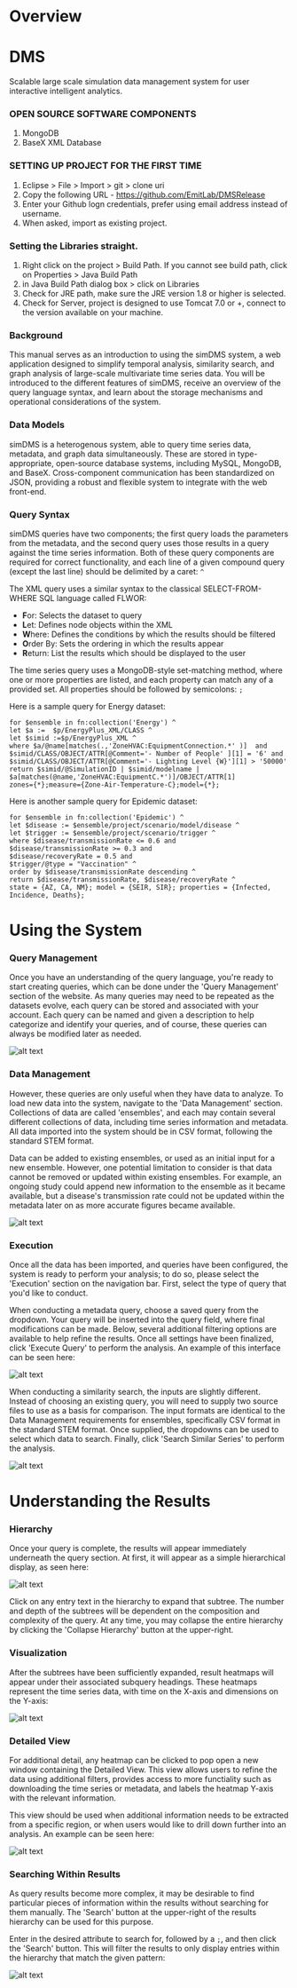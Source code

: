 # Overview

# DMS
Scalable large scale simulation data management system for user interactive intelligent analytics.

### OPEN SOURCE SOFTWARE COMPONENTS

1. MongoDB
2. BaseX XML Database

### SETTING UP PROJECT FOR THE FIRST TIME

1. Eclipse > File > Import > git > clone uri
2. Copy the following URL - https://github.com/EmitLab/DMSRelease
3. Enter your Github logn credentials, prefer using email address instead of username.
4. When asked, import as existing project.

### Setting the Libraries straight.

1. Right click on the project > Build Path. If you cannot see build path, click on Properties > Java Build Path
2. in Java Build Path dialog box > click on Libraries
3. Check for JRE path, make sure the JRE version 1.8 or higher is selected.
4. Check for Server, project is designed to use Tomcat 7.0 or +, connect to the version available on your machine.
### Background

This manual serves as an introduction to using the simDMS system, a web application designed to simplify temporal analysis, similarity search, and graph analysis of large-scale multivariate time series data. You will be introduced to the different features of simDMS, receive an overview of the query language syntax, and learn about the storage mechanisms and operational considerations of the system.

### Data Models

simDMS is a heterogenous system, able to query time series data, metadata, and graph data simultaneously. These are stored in type-appropriate, open-source database systems, including MySQL, MongoDB, and BaseX. Cross-component communication has been standardized on JSON, providing a robust and flexible system to integrate with the web front-end.

### Query Syntax

simDMS queries have two components; the first query loads the parameters from the metadata, and the second query uses those results in a query against the time series information. Both of these query components are required for correct functionality, and each line of a given compound query (except the last line) should be delimited by a caret: `^`

The XML query uses a similar syntax to the classical SELECT-FROM-WHERE SQL language called FLWOR:

*   **F**or: Selects the dataset to query
*   **L**et: Defines node objects within the XML
*   **W**here: Defines the conditions by which the results should be filtered
*   **O**rder By: Sets the ordering in which the results appear
*   **R**eturn: List the results which should be displayed to the user

The time series query uses a MongoDB-style set-matching method, where one or more properties are listed, and each property can match any of a provided set. All properties should be followed by semicolons: `;`

Here is a sample query for Energy dataset:

    for $ensemble in fn:collection('Energy') ^
    let $a :=  $p/EnergyPlus_XML/CLASS ^
    let $simid :=$p/EnergyPlus_XML ^
    where $a/@name[matches(.,'ZoneHVAC:EquipmentConnection.*' )]  and 
    $simid/CLASS/OBJECT/ATTR[@Comment='- Number of People' ][1] = '6' and
    $simid/CLASS/OBJECT/ATTR[@Comment='- Lighting Level {W}'][1] > '50000'
    return $simid/@SimulationID | $simid/modelname |  
    $a[matches(@name,'ZoneHVAC:EquipmentC.*')]/OBJECT/ATTR[1]
    zones={*};measure={Zone-Air-Temperature-C};model={*};
    
Here is another sample query for Epidemic dataset:

    for $ensemble in fn:collection('Epidemic') ^
    let $disease := $ensemble/project/scenario/model/disease ^
    let $trigger := $ensemble/project/scenario/trigger ^
    where $disease/transmissionRate <= 0.6 and
    $disease/transmissionRate >= 0.3 and
    $disease/recoveryRate = 0.5 and
    $trigger/@type = "Vaccination" ^
    order by $disease/transmissionRate descending ^
    return $disease/transmissionRate, $disease/recoveryRate ^
    state = {AZ, CA, NM}; model = {SEIR, SIR}; properties = {Infected, Incidence, Deaths};
# Using the System

### Query Management

Once you have an understanding of the query language, you're ready to start creating queries, which can be done under the 'Query Management' section of the website. As many queries may need to be repeated as the datasets evolve, each query can be stored and associated with your account. Each query can be named and given a description to help categorize and identify your queries, and of course, these queries can always be modified later as needed.

![alt text][epidemicQuery-mgmt]

### Data Management

However, these queries are only useful when they have data to analyze. To load new data into the system, navigate to the 'Data Management' section. Collections of data are called 'ensembles', and each may contain several different collections of data, including time series information and metadata. All data imported into the system should be in CSV format, following the standard STEM format.

Data can be added to existing ensembles, or used as an initial input for a new ensemble. However, one potential limitation to consider is that data cannot be removed or updated within existing ensembles. For example, an ongoing study could append new information to the ensemble as it became available, but a disease's transmission rate could not be updated within the metadata later on as more accurate figures became available.

![alt text][epidemicData-mgmt]

### Execution

Once all the data has been imported, and queries have been configured, the system is ready to perform your analysis; to do so, please select the 'Execution' section on the navigation bar. First, select the type of query that you'd like to conduct.

When conducting a metadata query, choose a saved query from the dropdown. Your query will be inserted into the query field, where final modifications can be made. Below, several additional filtering options are available to help refine the results. Once all settings have been finalized, click 'Execute Query' to perform the analysis. An example of this interface can be seen here:

![alt text][epidemicQuery]

When conducting a similarity search, the inputs are slightly different. Instead of choosing an existing query, you will need to supply two source files to use as a basis for comparison. The input formats are identical to the Data Management requirements for ensembles, specifically CSV format in the standard STEM format. Once supplied, the dropdowns can be used to select which data to search. Finally, click 'Search Similar Series' to perform the analysis.

![alt text][epidemicSimilarity]

# Understanding the Results

### Hierarchy

Once your query is complete, the results will appear immediately underneath the query section. At first, it will appear as a simple hierarchical display, as seen here:

![alt text][epidemicHierarchy]

Click on any entry text in the hierarchy to expand that subtree. The number and depth of the subtrees will be dependent on the composition and complexity of the query. At any time, you may collapse the entire hierarchy by clicking the 'Collapse Hierarchy' button at the upper-right.

### Visualization

After the subtrees have been sufficiently expanded, result heatmaps will appear under their associated subquery headings. These heatmaps represent the time series data, with time on the X-axis and dimensions on the Y-axis:

![alt text][epidemicHeatmap]

### Detailed View

For additional detail, any heatmap can be clicked to pop open a new window containing the Detailed View. This view allows users to refine the data using additional filters, provides access to more functiality such as downloading the time series or metadata, and labels the heatmap Y-axis with the relevant information.

This view should be used when additional information needs to be extracted from a specific region, or when users would like to drill down further into an analysis. An example can be seen here:

![alt text][epidemicDetails]

### Searching Within Results

As query results become more complex, it may be desirable to find particular pieces of information within the results without searching for them manually. The 'Search' button at the upper-right of the results hierarchy can be used for this purpose.

Enter in the desired attribute to search for, followed by a `;`, and then click the 'Search' button. This will filter the results to only display entries within the hierarchy that match the given pattern:

![alt text][epidemicSubsearch]

[epidemicDetails]: https://raw.githubusercontent.com/EmitLab/DMSRelease/master/DMSRelease/WebContent/images/docs/epidemic/details1.png
[epidemicHeatmap]: https://raw.githubusercontent.com/EmitLab/DMSRelease/master/DMSRelease/WebContent/images/docs/epidemic/heatmap1.png
[epidemicHierarchy]: https://raw.githubusercontent.com/EmitLab/DMSRelease/master/DMSRelease/WebContent/images/docs/epidemic/hierarchy1.png
[epidemicQuery]: https://raw.githubusercontent.com/EmitLab/DMSRelease/master/DMSRelease/WebContent/images/docs/epidemic/query.png
[epidemicSimilarity]: https://raw.githubusercontent.com/EmitLab/DMSRelease/master/DMSRelease/WebContent/images/docs/epidemic/similarity1.png
[epidemicSubsearch]: https://raw.githubusercontent.com/EmitLab/DMSRelease/master/DMSRelease/WebContent/images/docs/epidemic/subsearch.png
[epidemicData-mgmt]: https://raw.githubusercontent.com/EmitLab/DMSRelease/master/DMSRelease/WebContent/images/docs/epidemic/data-mgmt.png
[epidemicQuery-mgmt]: https://raw.githubusercontent.com/EmitLab/DMSRelease/master/DMSRelease/WebContent/images/docs/epidemic/query-mgmt.png


